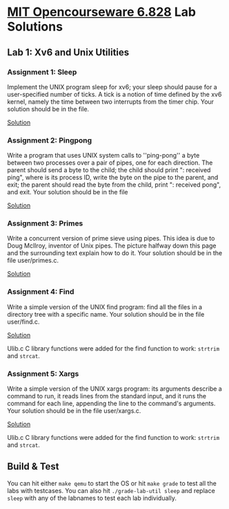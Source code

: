 # [MIT Opencourseware 6.828](https://github.com/swisstackle/6.828) Lab Solutions

## Lab 1: Xv6 and Unix Utilities

### Assignment 1: Sleep

Implement the UNIX program sleep for xv6; your sleep should pause for a user-specified number of ticks. A tick is a notion of time defined by the xv6 kernel, namely the time between two interrupts from the timer chip. Your solution should be in the file.

 [Solution](https://github.com/swisstackle/xv6-labs-2022/commit/10fc9f4af001937758101a8e3401d2b8d77b100b)

 ### Assignment 2: Pingpong

Write a program that uses UNIX system calls to ''ping-pong'' a byte between two processes over a pair of pipes, one for each direction. The parent should send a byte to the child; the child should print "<pid>: received ping", where <pid> is its process ID, write the byte on the pipe to the parent, and exit; the parent should read the byte from the child, print "<pid>: received pong", and exit. Your solution should be in the file

 [Solution](https://github.com/swisstackle/xv6-labs-2022/commit/c6bd4c94729772b315350a3da9635efe0d939e43)
 
 ### Assignment 3: Primes
 
 Write a concurrent version of prime sieve using pipes. This idea is due to Doug McIlroy, inventor of Unix pipes. The picture halfway down this page and the surrounding text explain how to do it. Your solution should be in the file user/primes.c. 
 
[Solution](https://github.com/swisstackle/xv6-labs-2022/commit/c6bd4c94729772b315350a3da9635efe0d939e43)

### Assignment 4: Find

Write a simple version of the UNIX find program: find all the files in a directory tree with a specific name. Your solution should be in the file user/find.c.

[Solution](https://github.com/swisstackle/xv6-labs-2022/commit/295767e2c34878f778d8ce03e128a78fb407df37)

Ulib.c C library functions were added for the find function to work: `strtrim` and `strcat`.

### Assignment 5: Xargs

Write a simple version of the UNIX xargs program: its arguments describe a command to run, it reads lines from the standard input, and it runs the command for each line, appending the line to the command's arguments. Your solution should be in the file user/xargs.c. 

[Solution](https://github.com/swisstackle/xv6-labs-2022/commit/87850aee8c4191f27bacc3cd7dca16cb5fab241c)

Ulib.c C library functions were added for the find function to work: `strtrim` and `strcat`.

## Build & Test
You can hit either `make qemu` to start the OS or hit `make grade` to test all the labs with testcases.
You can also hit `./grade-lab-util sleep` and replace `sleep` with any of the labnames to test each lab individually.


